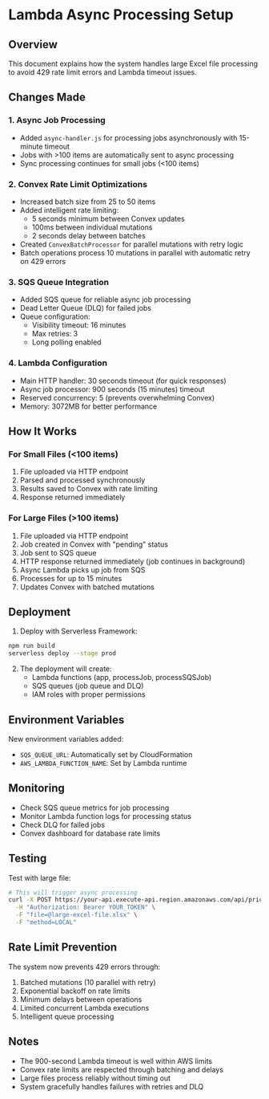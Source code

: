 # Lambda Async Processing Setup

## Overview
This document explains how the system handles large Excel file processing to avoid 429 rate limit errors and Lambda timeout issues.

## Changes Made

### 1. Async Job Processing
- Added `async-handler.js` for processing jobs asynchronously with 15-minute timeout
- Jobs with >100 items are automatically sent to async processing
- Sync processing continues for small jobs (<100 items)

### 2. Convex Rate Limit Optimizations
- Increased batch size from 25 to 50 items
- Added intelligent rate limiting:
  - 5 seconds minimum between Convex updates
  - 100ms between individual mutations
  - 2 seconds delay between batches
- Created `ConvexBatchProcessor` for parallel mutations with retry logic
- Batch operations process 10 mutations in parallel with automatic retry on 429 errors

### 3. SQS Queue Integration
- Added SQS queue for reliable async job processing
- Dead Letter Queue (DLQ) for failed jobs
- Queue configuration:
  - Visibility timeout: 16 minutes
  - Max retries: 3
  - Long polling enabled

### 4. Lambda Configuration
- Main HTTP handler: 30 seconds timeout (for quick responses)
- Async job processor: 900 seconds (15 minutes) timeout
- Reserved concurrency: 5 (prevents overwhelming Convex)
- Memory: 3072MB for better performance

## How It Works

### For Small Files (<100 items)
1. File uploaded via HTTP endpoint
2. Parsed and processed synchronously
3. Results saved to Convex with rate limiting
4. Response returned immediately

### For Large Files (>100 items)
1. File uploaded via HTTP endpoint
2. Job created in Convex with "pending" status
3. Job sent to SQS queue
4. HTTP response returned immediately (job continues in background)
5. Async Lambda picks up job from SQS
6. Processes for up to 15 minutes
7. Updates Convex with batched mutations

## Deployment

1. Deploy with Serverless Framework:
```bash
npm run build
serverless deploy --stage prod
```

2. The deployment will create:
   - Lambda functions (app, processJob, processSQSJob)
   - SQS queues (job queue and DLQ)
   - IAM roles with proper permissions

## Environment Variables

New environment variables added:
- `SQS_QUEUE_URL`: Automatically set by CloudFormation
- `AWS_LAMBDA_FUNCTION_NAME`: Set by Lambda runtime

## Monitoring

- Check SQS queue metrics for job processing
- Monitor Lambda function logs for processing status
- Check DLQ for failed jobs
- Convex dashboard for database rate limits

## Testing

Test with large file:
```bash
# This will trigger async processing
curl -X POST https://your-api.execute-api.region.amazonaws.com/api/price-matching/upload-and-match \
  -H "Authorization: Bearer YOUR_TOKEN" \
  -F "file=@large-excel-file.xlsx" \
  -F "method=LOCAL"
```

## Rate Limit Prevention

The system now prevents 429 errors through:
1. Batched mutations (10 parallel with retry)
2. Exponential backoff on rate limits
3. Minimum delays between operations
4. Limited concurrent Lambda executions
5. Intelligent queue processing

## Notes

- The 900-second Lambda timeout is well within AWS limits
- Convex rate limits are respected through batching and delays
- Large files process reliably without timing out
- System gracefully handles failures with retries and DLQ